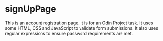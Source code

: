 # signUpPage

This is an account registration page.  It is for an Odin Project task. It uses some HTML, CSS and JavaScript to validate form submissions.   It also uses regular expressions to ensure password requirements are met.
